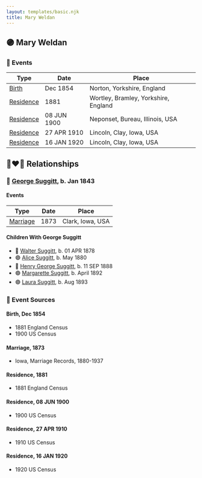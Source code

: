 ```yaml
---
layout: templates/basic.njk
title: Mary Weldan
---
```

## 🟣 Mary Weldan

### 📆 Events

Type | Date | Place
------ | ------ | ------
[Birth](#event-06d66683-256f-4354-920e-2a1e0d4f09d1) | Dec 1854 | Norton, Yorkshire, England
[Residence](#event-a1972d55-4f92-4a33-afeb-6cea322f07d9) | 1881 | Wortley, Bramley, Yorkshire, England
[Residence](#event-7d2d76c1-a145-425e-9794-4ee7ca77454e) | 08 JUN 1900 | Neponset, Bureau, Illinois, USA
[Residence](#event-0ece58f9-49d2-4e16-a23c-ce88ec1b880b) | 27 APR 1910 | Lincoln, Clay, Iowa, USA
[Residence](#event-2b2fa884-9aeb-4e3c-9db3-01d129044fa4) | 16 JAN 1920 | Lincoln, Clay, Iowa, USA

## 👩‍❤️‍👨 Relationships

### 🔵 [George Suggitt](/people/4/48171276), b. Jan 1843

#### Events

Type | Date | Place
------ | ------ | ------
[Marriage](#event-28f47bd2-c0be-49d2-8f32-0bfc0fef9dc3) | 1873 | Clark, Iowa, USA
#### Children With George Suggitt
* 🔵 [Walter Suggitt](/people/4/45804510), b. 01 APR 1878
* 🟣 [Alice Suggitt](/people/9/95727407), b. May 1880
* 🔵 [Henry George Suggitt](/people/7/7271894), b. 11 SEP 1888
* 🟣 [Margarette Suggitt](/people/6/62628030), b. April 1892
* 🟣 [Laura Suggitt](/people/9/99639932), b. Aug 1893
### 📰 Event Sources

#### <a id="event-06d66683-256f-4354-920e-2a1e0d4f09d1"></a> Birth, Dec 1854
* 1881 England Census
* 1900 US Census

#### <a id="event-28f47bd2-c0be-49d2-8f32-0bfc0fef9dc3"></a> Marriage, 1873
* Iowa, Marriage Records, 1880-1937

#### <a id="event-a1972d55-4f92-4a33-afeb-6cea322f07d9"></a> Residence, 1881
* 1881 England Census

#### <a id="event-7d2d76c1-a145-425e-9794-4ee7ca77454e"></a> Residence, 08 JUN 1900
* 1900 US Census

#### <a id="event-0ece58f9-49d2-4e16-a23c-ce88ec1b880b"></a> Residence, 27 APR 1910
* 1910 US Census
#### <a id="event-2b2fa884-9aeb-4e3c-9db3-01d129044fa4"></a> Residence, 16 JAN 1920
* 1920 US Census

